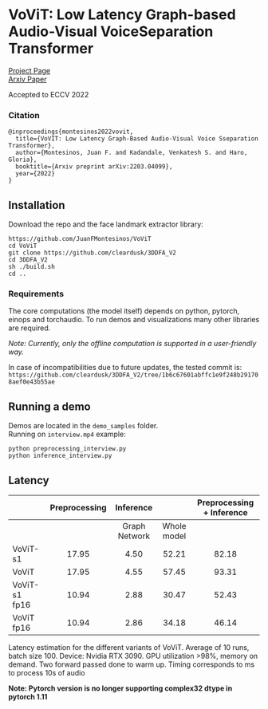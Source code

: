 # VoViT: Low Latency Graph-based Audio-Visual VoiceSeparation Transformer
[Project Page](https://ipcv.github.io/VoViT/)  
[Arxiv Paper](https://arxiv.org/abs/2203.04099)  

Accepted to ECCV 2022

### Citation

```
@inproceedings{montesinos2022vovit,
  title={VoVIT: Low Latency Graph-Based Audio-Visual Voice Sseparation Transformer},
  author={Montesinos, Juan F. and Kadandale, Venkatesh S. and Haro, Gloria},
  booktitle={Arxiv preprint arXiv:2203.04099},
  year={2022}
}
```

## Installation

Download the repo and the face landmark extractor library:

```
https://github.com/JuanFMontesinos/VoViT
cd VoViT
git clone https://github.com/cleardusk/3DDFA_V2
cd 3DDFA_V2
sh ./build.sh
cd ..
```
### Requirements  
The core computations (the model itself) depends on python, pytorch, einops and torchaudio. To run demos and visualizations many other libraries are required.

*Note: Currently, only the offline computation is supported in a user-friendly way.*

In case of incompatibilities due to future updates, the tested commit is:  
`https://github.com/cleardusk/3DDFA_V2/tree/1b6c67601abffc1e9f248b291708aef0e43b55ae`

## Running a demo

Demos are located in the `demo_samples` folder.  
Running on `interview.mp4` example:

```
python preprocessing_interview.py
python inference_interview.py
```

## Latency

|               | Preprocessing |   Inference   |             | Preprocessing + Inference |
|---------------|:-------------:|:-------------:|:-----------:|:-------------------------:|
|               |               | Graph Network | Whole model |                           |
| VoViT-s1      |     17.95     |      4.50     |    52.21    |           82.18           |
| VoViT         |     17.95     |      4.55     |    57.45    |           93.31           |
| VoViT-s1 fp16 |     10.94     |      2.88     |    30.47    |           52.43           |
| VoViT fp16    |     10.94     |      2.86     |    34.18    |           46.14           |  

Latency estimation for the different variants of VoViT. Average of 10 runs, batch size 100. Device: Nvidia RTX 3090. GPU
utilization >98%, memory on demand. Two forward passed done to warm up. Timing corresponds to ms to process 10s of audio

**Note: Pytorch version is no longer supporting complex32 dtype in pytorch 1.11**  


